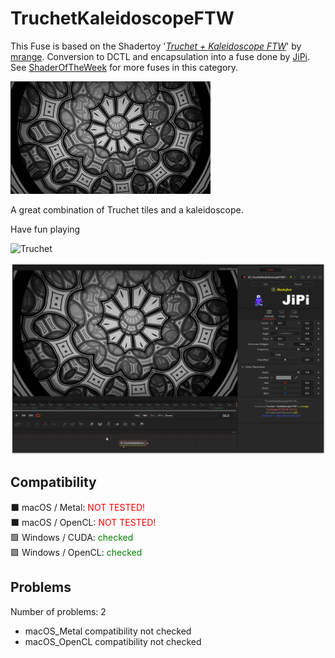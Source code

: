 # TruchetKaleidoscopeFTW

This Fuse is based on the Shadertoy '_[Truchet + Kaleidoscope FTW](https://www.shadertoy.com/view/7lKSWW)_' by [mrange](https://www.shadertoy.com/user/mrange). Conversion to DCTL and encapsulation into a fuse done by [JiPi](../../Site/Profiles/JiPi.md). See [ShaderOfTheWeek](README.md) for more fuses in this category.

[![TruchetKaleidoscopeFTW Thumbnail](TruchetKaleidoscopeFTW.png)](https://www.shadertoy.com/view/7lKSWW "View on Shadertoy.com")



<!-- +++ DO NOT REMOVE THIS COMMENT +++ DO NOT ADD OR EDIT ANY TEXT BEFORE THIS LINE +++ IT WOULD BE A REALLY BAD IDEA +++ -->

A great combination of Truchet tiles and a kaleidoscope.

Have fun playing

![Truchet](https://user-images.githubusercontent.com/78935215/147809922-fc1b6362-88fd-4306-8eb5-a5c4c2057f80.gif)

[![TruchetKaleidoscopeFTW](TruchetKaleidoscopeFTW_screenshot.png)](TruchetKaleidoscopeFTW.fuse)

<!-- +++ DO NOT REMOVE THIS COMMENT +++ DO NOT EDIT ANY TEXT THAT COMES AFTER THIS LINE +++ TRUST ME: JUST DON'T DO IT +++ -->

## Compatibility

⬛ macOS / Metal: <span style="color:red; ">NOT TESTED!</span><br />
⬛ macOS / OpenCL: <span style="color:red; ">NOT TESTED!</span><br />
🟩 Windows / CUDA: <span style="color:green; ">checked</span><br />
🟩 Windows / OpenCL: <span style="color:green; ">checked</span><br />


## Problems

Number of problems: 2

- macOS_Metal compatibility not checked
- macOS_OpenCL compatibility not checked




